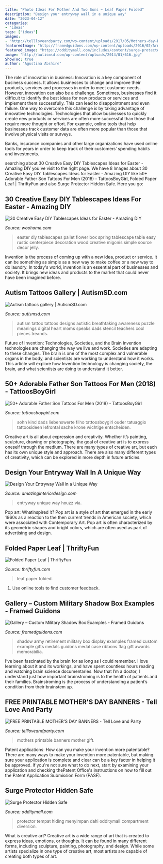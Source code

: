 ```yaml
---
title: "Photo Ideas For Mother And Two Sons ~ Leaf Paper Folded"
description: "Design your entryway wall in a unique way"
date: "2023-04-12"
categories:
- "ideas"
tags: ["ideas"]
images:
- "http://tellloveandparty.com/wp-content/uploads/2017/05/Mothers-day-DIY-gift-ideas2.jpg"
featuredImage: "http://framedguidons.com/wp-content/uploads/2016/02/Army-Retirement-Shadow-Box-Example.jpg"
featured_image: "https://odditymall.com/includes/content/surge-protector-hidden-safe-0.jpg"
image: "http://autismsd.com/wp-content/uploads/2014/01/616.jpg"
ShowToc: true
author: "Agustina Abshire"
---
```



The role of innovation in business:
Innovation is a key component of business success. It allows businesses to change and improve their products, services and processes in order to meet customer needs. However, innovation can also be a challenge. Sometimes, businesses find it difficult to identify the best ideas for new products or services and implement them successfully. This can lead to disappointment and even failure.
One way to overcome this challenge is by taking advantage of innovative technologies. Technologies that allow businesses to quickly create new products or services are often more successful than those that require more thought or effort. For example, online tools that help businesses track customer data are often more popular than those that involve physical visits or surveys.

Banks, insurance companies and other large organizations have used online tools for years in order to keep track of their customers’ spending habits and investments.

	

		
searching about 30 Creative Easy DIY Tablescapes Ideas for Easter - Amazing DIY you've visit to the right page. We have 8 Images about 30 Creative Easy DIY Tablescapes Ideas for Easter - Amazing DIY like 50+ Adorable Father Son Tattoos For Men (2018) - TattoosBoyGirl, Folded Paper Leaf | ThriftyFun and also Surge Protector Hidden Safe. Here you go:
		
    
## 30 Creative Easy DIY Tablescapes Ideas For Easter - Amazing DIY

<img loading=lazy src="http://www.woohome.com/wp-content/uploads/2014/04/diy-easter-Tablescapes-4.jpg" onerror="this.onerror=null;this.src='https://tse3.mm.bing.net/th?id=OIP.5ipwIpC2gcWLkwMoIzL4hAHaLG&amp;pid=15.1';" alt="30 Creative Easy DIY Tablescapes Ideas for Easter - Amazing DIY">

_Source: woohome.com_

>easter diy tablescapes pallet flower box spring tablescape table easy rustic centerpiece decoration wood creative migonis simple source decor jelly. 

	

Invention is the process of coming up with a new idea, product or service. It can be something as simple as a new way to make coffee or a new way to do laundry. In today's world, invention is an essential part of businesses and society. It brings new ideas and products to the market that could never have been imagined before.

    
## Autism Tattoos Gallery | AutismSD.com

<img loading=lazy src="http://autismsd.com/wp-content/uploads/2014/01/616.jpg" onerror="this.onerror=null;this.src='https://tse1.mm.bing.net/th?id=OIP.7lzY_1rPLkU1Llmv4L_WOgHaJv&amp;pid=15.1';" alt="Autism tattoos gallery | AutismSD.com">

_Source: autismsd.com_

>autism tattoo tattoos designs autistic breathtaking awareness puzzle meanings digital heart moms speaks dads stencil teachers cool pieces treands. 

	

Future of Invention: Technologies, Societies, and the Brain
Invention technologies are changing the way we live and work. Societies are adapting to these changes. The brain is one of the most complex and vulnerable organs in the body, and scientists are working to understand how it works. This article will explore how Invention technology is changing society, the brain, and what scientists are doing to understand it better.

    
## 50+ Adorable Father Son Tattoos For Men (2018) - TattoosBoyGirl

<img loading=lazy src="https://tattoosboygirl.com/wp-content/uploads/2017/06/father-son-tattoos.jpg" onerror="this.onerror=null;this.src='https://tse2.mm.bing.net/th?id=OIP.DL1pl0sVjikPfkwBG0gvMgAAAA&amp;pid=15.1';" alt="50+ Adorable Father Son Tattoos For Men (2018) - TattoosBoyGirl">

_Source: tattoosboygirl.com_

>sohn kind dads liebenswerte filho tattoosboygirl ouder tatuaggio tattoosideen lefrontal sache krone wichtige entscheiden. 

	

Creative art is all about expression and creativity. Whether it’s painting, sculpture, drawing or photography, the goal of creative art is to express oneself through the medium. There are many types of creative art, but each has its own unique style and approach. There are also many different types of creativity, which can be explored in more depth in future articles.

    
## Design Your Entryway Wall In A Unique Way

<img loading=lazy src="http://www.amazinginteriordesign.com/wp-content/uploads/2017/05/Design-Your-Entryway-Wall-in-a-Unique-Way-6.jpg" onerror="this.onerror=null;this.src='https://tse1.mm.bing.net/th?id=OIP.MY5VTsl-fXM5OK2L_VaZdwHaLH&amp;pid=15.1';" alt="Design Your Entryway Wall in a Unique Way">

_Source: amazinginteriordesign.com_

>entryway unique way houzz via. 

	

Pop art: Whatinspired it?
Pop art is a style of art that emerged in the early 1960s as a reaction to the then current trends in American society, which were associated with Contemporary Art. Pop art is often characterized by its geometric shapes and bright colors, which are often used as part of advertising and design.

    
## Folded Paper Leaf | ThriftyFun

<img loading=lazy src="https://img.thrfun.com/img/151/002/paper_leaf_13_x9.jpg" onerror="this.onerror=null;this.src='https://tse1.mm.bing.net/th?id=OIP.8OwjeOq8L3GqmpaiuGpBLAHaJ4&amp;pid=15.1';" alt="Folded Paper Leaf | ThriftyFun">

_Source: thriftyfun.com_

>leaf paper folded. 

	

1. Use online tools to find customer feedback.

    
## Gallery – Custom Military Shadow Box Examples - Framed Guidons

<img loading=lazy src="http://framedguidons.com/wp-content/uploads/2016/02/Army-Retirement-Shadow-Box-Example.jpg" onerror="this.onerror=null;this.src='https://tse2.mm.bing.net/th?id=OIP.6A7h8GtmOsQDoPo1uVyDYwHaK5&amp;pid=15.1';" alt="Gallery – Custom Military Shadow Box Examples - Framed Guidons">

_Source: framedguidons.com_

>shadow army retirement military box display examples framed custom example gifts medals guidons medal case ribbons flag gift awards memorabilia. 

	

I’ve been fascinated by the brain for as long as I could remember. I love learning about it and its workings, and have spent countless hours reading and watching brain science documentaries. Now that I’m a doctor, I understand just how important brainstroming is to the health of patients and their families. Brainstroming is the process of understanding a patient’s condition from their brainstem up.

    
## FREE PRINTABLE MOTHER&#039;S DAY BANNERS - Tell Love And Party

<img loading=lazy src="http://tellloveandparty.com/wp-content/uploads/2017/05/Mothers-day-DIY-gift-ideas2.jpg" onerror="this.onerror=null;this.src='https://tse3.mm.bing.net/th?id=OIP.gFbsmUIvy2jjTsZDzL7RpQHaLH&amp;pid=15.1';" alt="FREE PRINTABLE MOTHER&#039;S DAY BANNERS - Tell Love and Party">

_Source: tellloveandparty.com_

>mothers printable banners mother gift. 

	

Patent applications: How can you make your invention more patentable?
There are many ways to make your invention more patentable, but making sure your application is complete and clear can be a key factor in helping it be approved. If you're not sure what to do next, start by examining your application and checking thePatent Office's instructions on how to fill out the Patent Application Submission Form (PASF).

    
## Surge Protector Hidden Safe

<img loading=lazy src="https://odditymall.com/includes/content/surge-protector-hidden-safe-0.jpg" onerror="this.onerror=null;this.src='https://tse2.mm.bing.net/th?id=OIP.9LQacR4qyCfY6Kz8hE6VYwHaGy&amp;pid=15.1';" alt="Surge Protector Hidden Safe">

_Source: odditymall.com_

>protector tempat hiding menyimpan dahi odditymall compartment diversion. 

	

What is creative art?
Creative art is a wide range of art that is created to express ideas, emotions, or thoughts. It can be found in many different forms, including sculpture, painting, photography, and design. While some artists specialize in one type of creative art, most artists are capable of creating both types of art.

